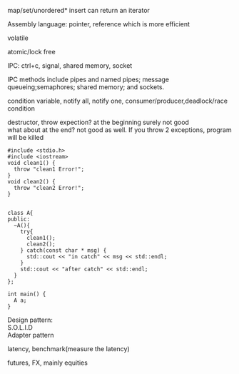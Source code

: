 map/set/unordered\* insert can return an iterator

Assembly language: pointer, reference which is more efficient

volatile

atomic/lock free

IPC: ctrl+c, signal, shared memory, socket

IPC methods include pipes and named pipes; message queueing;semaphores; shared memory; and sockets.

condition variable, notify all, notify one, consumer/producer,deadlock/race condition

destructor, throw expection? at the beginning surely not good  
what about at the end? not good as well. If you throw 2 exceptions, program will be killed

```
#include <stdio.h>
#include <iostream>
void clean1() {
  throw "clean1 Error!";
}
void clean2() {
  throw "clean2 Error!";
}


class A{
public:
  ~A(){
    try{
      clean1();
      clean2();
    } catch(const char * msg) {
      std::cout << "in catch" << msg << std::endl;
    }
    std::cout << "after catch" << std::endl;
  }
};

int main() {
  A a;
}
```

Design pattern:  
S.O.L.I.D  
Adapter pattern

latency, benchmark\(measure the latency\)

futures, FX, mainly equities

